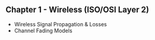 ## Chapter 1 - Wireless (ISO/OSI Layer 2)

- Wireless Signal Propagation & Losses
- Channel Fading Models
